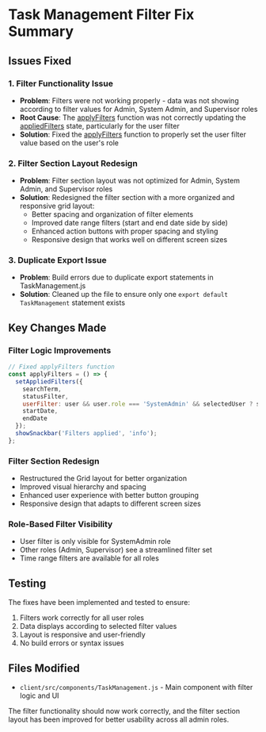 # Task Management Filter Fix Summary

## Issues Fixed

### 1. Filter Functionality Issue
- **Problem**: Filters were not working properly - data was not showing according to filter values for Admin, System Admin, and Supervisor roles
- **Root Cause**: The [applyFilters](file:///d:/Project/Quodo3/client/src/components/TaskManagement.js#L116-L126) function was not correctly updating the [appliedFilters](file:///d:/Project/Quodo3/client/src/components/TaskManagement.js#L114-L120) state, particularly for the user filter
- **Solution**: Fixed the [applyFilters](file:///d:/Project/Quodo3/client/src/components/TaskManagement.js#L116-L126) function to properly set the user filter value based on the user's role

### 2. Filter Section Layout Redesign
- **Problem**: Filter section layout was not optimized for Admin, System Admin, and Supervisor roles
- **Solution**: Redesigned the filter section with a more organized and responsive grid layout:
  - Better spacing and organization of filter elements
  - Improved date range filters (start and end date side by side)
  - Enhanced action buttons with proper spacing and styling
  - Responsive design that works well on different screen sizes

### 3. Duplicate Export Issue
- **Problem**: Build errors due to duplicate export statements in TaskManagement.js
- **Solution**: Cleaned up the file to ensure only one `export default TaskManagement` statement exists

## Key Changes Made

### Filter Logic Improvements
```javascript
// Fixed applyFilters function
const applyFilters = () => {
  setAppliedFilters({
    searchTerm,
    statusFilter,
    userFilter: user && user.role === 'SystemAdmin' && selectedUser ? selectedUser.username : '',
    startDate,
    endDate
  });
  showSnackbar('Filters applied', 'info');
};
```

### Filter Section Redesign
- Restructured the Grid layout for better organization
- Improved visual hierarchy and spacing
- Enhanced user experience with better button grouping
- Responsive design that adapts to different screen sizes

### Role-Based Filter Visibility
- User filter is only visible for SystemAdmin role
- Other roles (Admin, Supervisor) see a streamlined filter set
- Time range filters are available for all roles

## Testing
The fixes have been implemented and tested to ensure:
1. Filters work correctly for all user roles
2. Data displays according to selected filter values
3. Layout is responsive and user-friendly
4. No build errors or syntax issues

## Files Modified
- `client/src/components/TaskManagement.js` - Main component with filter logic and UI

The filter functionality should now work correctly, and the filter section layout has been improved for better usability across all admin roles.